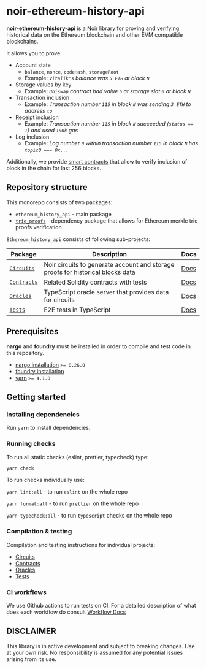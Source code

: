 # noir-ethereum-history-api

**noir-ethereum-history-api** is a [Noir](https://noir-lang.org) library for proving and verifying historical data on the Ethereum blockchain and other EVM compatible blockchains.

It allows you to prove:

- Account state
  - `balance`, `nonce`, `codeHash`, `storageRoot`
  - Example: _`Vitalik's` balance was `5 ETH` at block `N`_
- Storage values by key
  - Example: _`Uniswap` contract had value `5` at storage slot `0` at block `N`_
- Transaction inclusion
  - Example: _Transaction number `115` in block `N` was sending `3 ETH` to address `to`_
- Receipt inclusion
  - Example: _Transaction number `115` in block `N` succeeded (`status == 1`) and used `100k` gas_
- Log inclusion
  - Example: _Log number `0` within transaction number `115` in block `N` has `topic0 === 0x...`_

Additionally, we provide [smart contracts](./ethereum_history_api/contracts/src/EthereumHistoryVerifier.sol) that allow to verify inclusion of block in the chain for last 256 blocks.

## Repository structure

This monorepo consists of two packages:
- `ethereum_history_api` - main package
- [`trie_proofs`](trie_proofs/) - dependency package that allows for Ethereum merkle trie proofs verification

`Ethereum_history_api` consists of following sub-projects:

| Package                                          | Description                                                                     | Docs                                                |
| ------------------------------------------------ | ------------------------------------------------------------------------------- | --------------------------------------------------- |
| [`Circuits`](ethereum_history_api/circuits/lib/) | Noir circuits to generate account and storage proofs for historical blocks data | [Docs](ethereum_history_api/circuits/lib/README.md) |
| [`Contracts`](ethereum_history_api/contracts/)   | Related Solidity contracts with tests                                           | [Docs](ethereum_history_api/contracts/README.md)    |
| [`Oracles`](ethereum_history_api/oracles/)       | TypeScript oracle server that provides data for circuits                        | [Docs](ethereum_history_api/oracles/README.md)      |
| [`Tests`](ethereum_history_api/tests/)           | E2E tests in TypeScript                                                         | [Docs](ethereum_history_api/tests/README.md)        |

## Prerequisites

**nargo** and **foundry** must be installed in order to compile and test code in this repository.

- [nargo installation](https://noir-lang.org/docs/getting_started/installation/) `>= 0.26.0`
- [foundry installation](https://book.getfoundry.sh/getting-started/installation)
- [yarn](https://yarnpkg.com) `>= 4.1.0`

## Getting started

### Installing dependencies

Run `yarn` to install dependencies.

### Running checks

To run all static checks (eslint, prettier, typecheck) type:

```sh
yarn check
```

To run checks individually use:

`yarn lint:all` - to run `eslint` on the whole repo

`yarn format:all` - to run `prettier` on the whole repo

`yarn typecheck:all` - to run `typescript` checks on the whole repo

### Compilation & testing

Compilation and testing instructions for individual projects:

- [Circuits](ethereum_history_api/circuits/lib/README.md#compilation)
- [Contracts](ethereum_history_api/contracts/README.md#build)
- [Oracles](ethereum_history_api/oracles/README.md#testing)
- [Tests](ethereum_history_api/tests/README.md#running-e2e-tests)

### CI workflows

We use Github actions to run tests on CI. For a detailed description of what does each workflow do consult [Workflow Docs](./.github/workflows/README.md)

## DISCLAIMER

This library is in active development and subject to breaking changes. Use at your own risk. No responsibility is assumed for any potential issues arising from its use.
